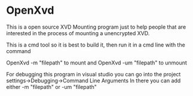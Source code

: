 OpenXvd
=======

This is a open source XVD Mounting program just to help people that are interested in the process of mounting a unencrypted XVD.

This is a cmd tool so it is best to build it, then run it in a cmd line with the command

OpenXvd -m "filepath" to mount and
OpenXvd -um "filepath" to unmount

For debugging this program in visual studio you can go into the project settings->Debugging->Command Line Arguments
In there you can add either -m "filepath" or -um "filepath"
